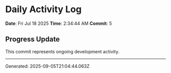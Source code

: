 # Daily Activity Log

**Date**: Fri Jul 18 2025
**Time**: 2:34:44 AM
**Commit**: 5

## Progress Update

This commit represents ongoing development activity.

---
Generated: 2025-09-05T21:04:44.063Z
